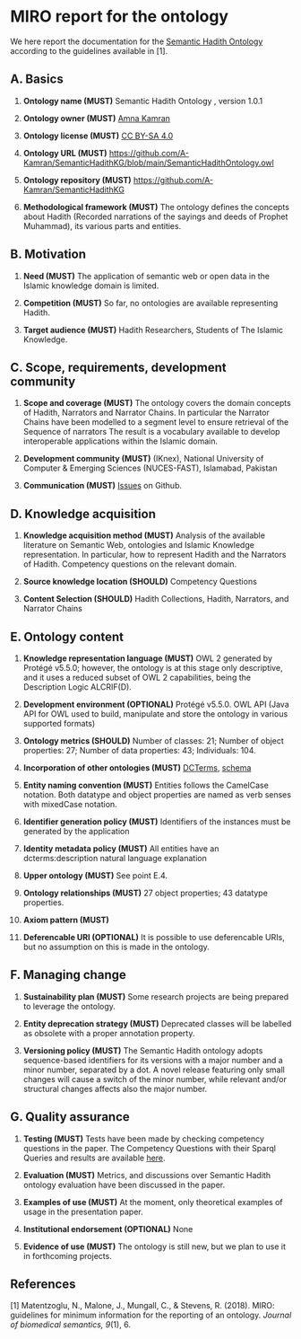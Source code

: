 # MIRO report for the  ontology
We here report the documentation for the [Semantic Hadith Ontology](https://github.com/A-Kamran/SemanticHadithKG/blob/main/SemanticHadithOntology.owl) according to the guidelines available in [1].

## A. Basics
1. **Ontology name (MUST)**
Semantic Hadith Ontology , version 1.0.1

2. **Ontology owner (MUST)**
[Amna Kamran](https://github.com/A-Kamran)

3. **Ontology license (MUST)**
[CC BY-SA 4.0](https://creativecommons.org/licenses/by-sa/4.0/)

4. **Ontology URL (MUST)**
<https://github.com/A-Kamran/SemanticHadithKG/blob/main/SemanticHadithOntology.owl>

5. **Ontology repository (MUST)**
<https://github.com/A-Kamran/SemanticHadithKG>

6. **Methodological framework (MUST)**
The ontology defines the concepts about Hadith (Recorded narrations of the sayings and deeds of Prophet Muhammad), its various parts and entities.

## B. Motivation
1. **Need (MUST)**
The application of semantic web or open data in the Islamic knowledge domain is limited. 

2. **Competition (MUST)**
So far, no ontologies are available representing Hadith.

3. **Target audience (MUST)**
Hadith Researchers, Students of The Islamic Knowledge. 

## C. Scope, requirements, development community
1. **Scope and coverage (MUST)**
The ontology covers the domain concepts of Hadith, Narrators and Narrator Chains. In particular the Narrator Chains have been modelled to a segment level to ensure retrieval of the Sequence of narrators
The result is a vocabulary available to develop interoperable applications within the Islamic domain.

2. **Development community (MUST)**
 (IKnex),
 National University of Computer & Emerging Sciences (NUCES-FAST), Islamabad, Pakistan

3. **Communication (MUST)** [Issues](https://github.com/A-Kamran/SemanticHadithKG/issues) on Github.

## D. Knowledge acquisition
1. **Knowledge acquisition method (MUST)**
Analysis of the available literature on Semantic Web, ontologies and Islamic Knowledge representation. In particular, how to represent Hadith and the Narrators of Hadith. Competency questions on the relevant domain.

2. **Source knowledge location (SHOULD)** 
Competency Questions

3. **Content Selection (SHOULD)** 
Hadith Collections, Hadith, Narrators, and  Narrator Chains

## E. Ontology content
1. **Knowledge representation language (MUST)**
OWL 2 generated by Protégé v5.5.0; however, the ontology is at this stage only descriptive, and
it uses a reduced subset of OWL 2 capabilities, being the Description Logic ALCRIF(D).

2. **Development environment (OPTIONAL)**
Protégé v5.5.0.
OWL API  (Java API for OWL used to build, manipulate and store the ontology in various supported formats)

3. **Ontology metrics (SHOULD)**
Number of classes: 21; 
Number of object properties: 27; 
Number of data properties: 43;
Individuals: 104.

4. **Incorporation of other ontologies (MUST)**
[DCTerms](<http://purl.org/dc/terms>), [schema](<http://schema.org>)

5. **Entity naming convention (MUST)** 
Entities follows the CamelCase notation. Both datatype and object properties are named as verb senses with mixedCase notation.

6. **Identifier generation policy (MUST)**
Identifiers of the instances must be generated by the application

7. **Identity metadata policy (MUST)**
All entities have an dcterms:description natural language explanation

8. **Upper ontology (MUST)** 
See point E.4.

9. **Ontology relationships (MUST)**
27 object properties; 43 datatype properties.

10. **Axiom pattern (MUST)**
<!-- 
158 axioms included (of which 68 logical axioms, 40 declaration axioms, 12 SubClassOf, 6 EquivalentClasses, 1 DisjointClasses, 6 hidden GCI, 5 InverseObjectProperties, 2 FunctionalObjectProperties, 1 Inverse Functional, 4 Asymmetric Object Properties, 4 Irreflexive, 11 ObjectPropertyDomain and Range, 3 Functional DataProperty, 4 DP domain and range, 50 annotation assertions)
 -->

11. **Deferencable URI (OPTIONAL)** 
It is possible to use deferencable URIs, but no assumption on this is made in the ontology.

## F. Managing change
1. **Sustainability plan (MUST)**
Some research projects are being prepared to leverage the ontology.

2. **Entity deprecation strategy (MUST)**
Deprecated classes will be labelled as obsolete with a proper annotation property.

3. **Versioning policy (MUST)**
The Semantic Hadith ontology adopts sequence-based identifiers for its versions with a major number and a minor number, separated by a dot. A novel release featuring only small changes will cause a switch of the minor number, while relevant and/or structural changes affects also the major number.

## G. Quality assurance
1. **Testing (MUST)**
Tests have been made by checking competency questions in the paper. The Competency Questions with their Sparql Queries and results are available [here](https://github.com/A-Kamran/SemanticHadithKG/blob/main/Competency%20Questions%20and%20SPARQL%20Queries.md).

2. **Evaluation (MUST)**
Metrics, and discussions over Semantic Hadith ontology evaluation have been discussed in the paper.

3. **Examples of use (MUST)**
At the moment, only theoretical examples of usage in the presentation paper.

4. **Institutional endorsement (OPTIONAL)**
None

5. **Evidence of use (MUST)**
The ontology is still new, but we plan to use it in forthcoming projects.

## References
[1] Matentzoglu, N., Malone, J., Mungall, C., & Stevens, R. (2018). MIRO: guidelines for minimum information for the reporting of an ontology. _Journal of biomedical semantics, 9_(1), 6.

